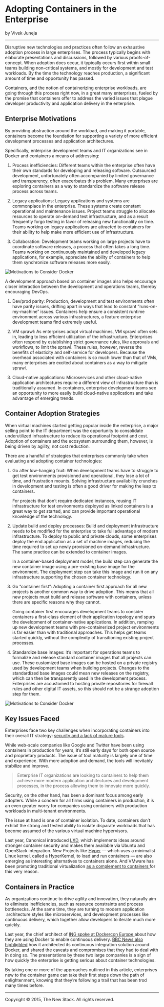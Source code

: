 # Adopting Containers in the Enterprise
by Vivek Juneja

---

Disruptive new technologies and practices often follow an exhaustive adoption process in large enterprises. The process typically begins with elaborate presentations and discussions, followed by various proofs-of-concept. When adoption does occur, it typically occurs first within small teams building non-critical systems, and mostly for development and test workloads. By the time the technology reaches production, a significant amount of time and opportunity has passed.

Containers, and the notion of containerizing enterprise workloads, are going through this process right now, in a great many enterprises, fueled by the promise that containers offer to address the varied issues that plague developer productivity and application delivery in the enterprise.

## Enterprise Motivations

By providing abstraction around the workload, and making it portable, containers become the foundation for supporting a variety of more efficient development processes and application architectures.

Specifically, enterprise development teams and IT organizations see in Docker and containers a means of addressing:

1. Process inefficiencies: Different teams within the enterprise often have their own standards for developing and releasing software. Outsourced development, unfortunately often accompanied by limited governance and transparency, often exacerbates this problem. Many enterprises are exploring containers as a way to standardize the software release process across teams.

1. Legacy applications: Legacy applications and systems are commonplace in the enterprise. These systems create constant operational and maintenance issues. Project teams struggle to allocate resources to operate on-demand test infrastructure, and as a result frequently forgo testing in favor of releasing new functionality on time. Teams working on legacy applications are attracted to containers for their ability to help make more efficient use of infrastructure.

1. Collaboration: Development teams working on large projects have to coordinate software releases, a process that often takes a long time. Teams working on continuously maintained and developed legacy applications, for example, appreciate the ability of containers to help them synchronize software releases more easily.

![Motivations to Consider Docker](resource/AdoptingContainersInTheEnterprise/MotivationsToConsiderDocker.png)

A development approach based on container images also helps encourage closer interaction between the development and operations teams, thereby encouraging DevOps.

1. Dev/prod parity: Production, development and test environments often have parity issues, drifting apart in ways that lead to constant “runs-on-my-machine” issues. Containers help ensure a consistent runtime environment across various infrastructures, a feature enterprise development teams find extremely useful.

1. VM sprawl: As enterprises adopt virtual machines, VM sprawl often sets in, leading to less efficient utilization of the infrastructure. Enterprises often respond by establishing strict governance rules, like approvals and workflows, to limit the sprawl. These rules, however, reverse the benefits of elasticity and self-service for developers. Because the overhead associated with containers is so much lower than that of VMs, many enterprises are excited about containers as a way to mitigate sprawl.

1. Cloud-native applications: Microservices and other cloud-native application architectures require a different view of infrastructure than is traditionally assumed. In containers, enterprise development teams see an opportunity to more easily build cloud-native applications and take advantage of emerging trends.

## Container Adoption Strategies

When virtual machines started getting popular inside the enterprise, a major selling point to the IT department was the opportunity to consolidate underutilized infrastructure to reduce its operational footprint and cost. Adoption of containers and the ecosystem surrounding them, however, is being driven by agility, not cost reduction.

There are a handful of strategies that enterprises commonly take when evaluating and adopting container technologies:

1. Go after low-hanging fruit: When development teams have to struggle to get test environments provisioned and operational, they lose a lot of time, and frustration mounts. Solving infrastructure availability crunches in development and testing is often a good driver for making the leap to containers.

   For projects that don’t require dedicated instances, reusing IT infrastructure for test environments deployed as linked containers is a great way to get started, and can provide important operational knowledge of the technology.

1. Update build and deploy processes: Build and deployment infrastructure needs to be modified for the enterprise to take full advantage of modern infrastructure. To deploy to public and private clouds, some enterprises deploy the end application as a set of machine images, reducing the time required to set up newly provisioned on-demand infrastructure. The same practice can be extended to container images.

   In a container-based deployment model, the build step can generate the new container image using a pre-existing base image for the environment. The deployment step can take this image and run it on any infrastructure supporting the chosen container technology.

1. Go “container first”: Adopting a container first approach for all new projects is another common way to drive adoption. This means that all new projects must build and release software with containers, unless there are specific reasons why they cannot.

   Going container first encourages development teams to consider containers a first-class element of their application topology and spurs the development of container-native applications. In addition, ramping up new development teams with pre-containerized project environments is far easier than with traditional approaches. This helps get teams started quickly, without the complexity of transitioning existing project processes.
   
1. Standardize base images: It’s important for operations teams to formalize and release standard container images that all projects can use. These customized base images can be hosted on a private registry used by development teams when building projects. Changes to the standardized base images could mean new releases on the registry, which can then be transparently used in the development process. Enterprises are accustomed to hosting private repositories for firewall rules and other digital IT assets, so this should not be a strange adoption step for them.

![Motivations to Consider Docker](resource/AdoptingContainersInTheEnterprise/PaaSMostLikelyToBeAutomated.png)

## Key Issues Faced

Enterprises face two key challenges when incorporating containers into their overall IT strategy: [security and a lack of mature tools](http://www.theregister.co.uk/2015/01/12/docker_security_immature_but_not_scary_says_gartner/).

While web-scale companies like Google and Twitter have been using containers in production for years, it’s still early days for both open source and proprietary products. The issue of tool maturity is largely one of time and experience. With more adoption and demand, the tools will inevitably stabilize and improve.

>Enterprise IT organizations are looking to containers to help them achieve more modern application architectures and development processes, in the process allowing them to innovate more quickly. 

Security, on the other hand, has been a dominant focus among early adopters. While a concern for all firms using containers in production, it is an even greater worry for companies using containers with production workloads in multi-tenant environments.

The issue at hand is one of container isolation. To date, containers don’t exhibit the strong and tested ability to isolate disparate workloads that has become assumed of the various virtual machine hypervisors.

Last year, Canonical introduced [LXD](http://www.ubuntu.com/cloud/tools/lxd), which implements ideas around stronger container security and makes them available via Ubuntu and OpenStack integration. New Projects like [Hyper](https://hyper.sh/) — which uses a minimalist Linux kernel, called a HyperKernel, to load and run containers — are also emerging as interesting alternatives to containers alone. And VMware has been promoting traditional virtualization [as a complement to containers ](http://blogs.vmware.com/cto/vmware-containers-containers-without-compromise/)for this very reason.

## Containers in Practice

As organizations continue to drive agility and innovation, they naturally aim to eliminate inefficiencies, such as resource constraints and process bottlenecks. At the same time, they are turning to modern application  architecture styles like microservices, and development processes like continuous delivery, which together allow developers to iterate much more quickly.

Last year, the chief architect of [ING spoke at Dockercon Europe ](https://blog.docker.com/2014/12/dockercon-europe-keynote-continuous-delivery-in-the-enterprise-by-henk-kolk-ing/)about how they are using Docker to enable continuous delivery. [BBC News also highlighted](https://blog.docker.com/2014/12/dockercon-eu-enterprise-ci-problems-and-our-solutions-by-simon-thulbourne/) how it architected its continuous integration solution around Docker, and shared the caveats and compromises that they had to deal with in doing so. The presentations by these two large companies is a sign of how quickly the enterprise is getting serious about container technologies.

By taking one or more of the approaches outlined in this article, enterprises new to the container game can take their first steps down the path of enlightenment, knowing that they’re following a trail that has been trod many times before.

---
Copyright &copy; 2015, The New Stack. All rights reserved.
